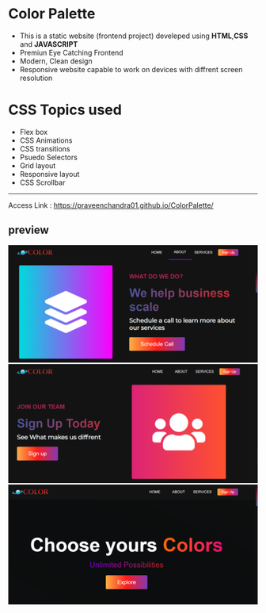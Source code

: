 # Color Palette
- This is a static website (frontend project) develeped using **HTML**,**CSS** and **JAVASCRIPT** 
- Premiun Eye Catching Frontend
- Modern, Clean design 
- Responsive website capable to work on devices with diffrent screen resolution 
# CSS Topics used
- Flex box
- CSS Animations
- CSS transitions
- Psuedo Selectors
- Grid layout
- Responsive layout
- CSS Scrollbar
---
Access Link : https://praveenchandra01.github.io/ColorPalette/
## preview
![](https://github.com/praveenchandra01/ColorPalette/blob/master/img/Screenshot%20(108).png)
![](https://github.com/praveenchandra01/ColorPalette/blob/master/img/Screenshot%20(110).png)
![](https://github.com/praveenchandra01/ColorPalette/blob/master/img/Screenshot%20(112).png)
